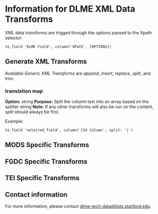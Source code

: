 # Information for DLME XML Data Transforms

XML data transforms are trigged through the options passed to the Xpath selector:

```
to_field 'DLME Field', column('XPath', [OPTIONS])
```

## Generate XML Transforms

*Available Generic XML Transforms* are _append_, _insert_, _replace_, _split_, and _trim_.

### translation map

**Option:** string
**Purpose:** Split the column text into an array based on the splitter string
**Note:** If any other transforms will also be run on the content, *split* should always be first.

Example:
```
to_field 'selected_field', column('CSV Column', split: '|')
```

## MODS Specific Transforms


## FGDC Specific Transforms


## TEI Specific Transforms



## Contact information

For more information, please contact [dlme-tech-data@lists.stanford.edu](mailto:dlme-tech-data@lists.stanford.edu).
